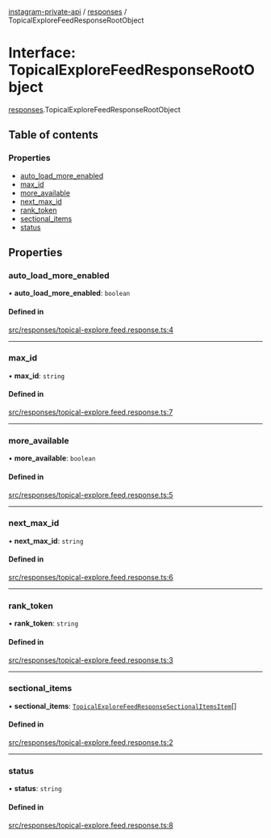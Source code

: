 [instagram-private-api](../../README.md) / [responses](../../modules/responses.md) / TopicalExploreFeedResponseRootObject

# Interface: TopicalExploreFeedResponseRootObject

[responses](../../modules/responses.md).TopicalExploreFeedResponseRootObject

## Table of contents

### Properties

- [auto\_load\_more\_enabled](TopicalExploreFeedResponseRootObject.md#auto_load_more_enabled)
- [max\_id](TopicalExploreFeedResponseRootObject.md#max_id)
- [more\_available](TopicalExploreFeedResponseRootObject.md#more_available)
- [next\_max\_id](TopicalExploreFeedResponseRootObject.md#next_max_id)
- [rank\_token](TopicalExploreFeedResponseRootObject.md#rank_token)
- [sectional\_items](TopicalExploreFeedResponseRootObject.md#sectional_items)
- [status](TopicalExploreFeedResponseRootObject.md#status)

## Properties

### auto\_load\_more\_enabled

• **auto\_load\_more\_enabled**: `boolean`

#### Defined in

[src/responses/topical-explore.feed.response.ts:4](https://github.com/Nerixyz/instagram-private-api/blob/b3351b9/src/responses/topical-explore.feed.response.ts#L4)

___

### max\_id

• **max\_id**: `string`

#### Defined in

[src/responses/topical-explore.feed.response.ts:7](https://github.com/Nerixyz/instagram-private-api/blob/b3351b9/src/responses/topical-explore.feed.response.ts#L7)

___

### more\_available

• **more\_available**: `boolean`

#### Defined in

[src/responses/topical-explore.feed.response.ts:5](https://github.com/Nerixyz/instagram-private-api/blob/b3351b9/src/responses/topical-explore.feed.response.ts#L5)

___

### next\_max\_id

• **next\_max\_id**: `string`

#### Defined in

[src/responses/topical-explore.feed.response.ts:6](https://github.com/Nerixyz/instagram-private-api/blob/b3351b9/src/responses/topical-explore.feed.response.ts#L6)

___

### rank\_token

• **rank\_token**: `string`

#### Defined in

[src/responses/topical-explore.feed.response.ts:3](https://github.com/Nerixyz/instagram-private-api/blob/b3351b9/src/responses/topical-explore.feed.response.ts#L3)

___

### sectional\_items

• **sectional\_items**: [`TopicalExploreFeedResponseSectionalItemsItem`](TopicalExploreFeedResponseSectionalItemsItem.md)[]

#### Defined in

[src/responses/topical-explore.feed.response.ts:2](https://github.com/Nerixyz/instagram-private-api/blob/b3351b9/src/responses/topical-explore.feed.response.ts#L2)

___

### status

• **status**: `string`

#### Defined in

[src/responses/topical-explore.feed.response.ts:8](https://github.com/Nerixyz/instagram-private-api/blob/b3351b9/src/responses/topical-explore.feed.response.ts#L8)

